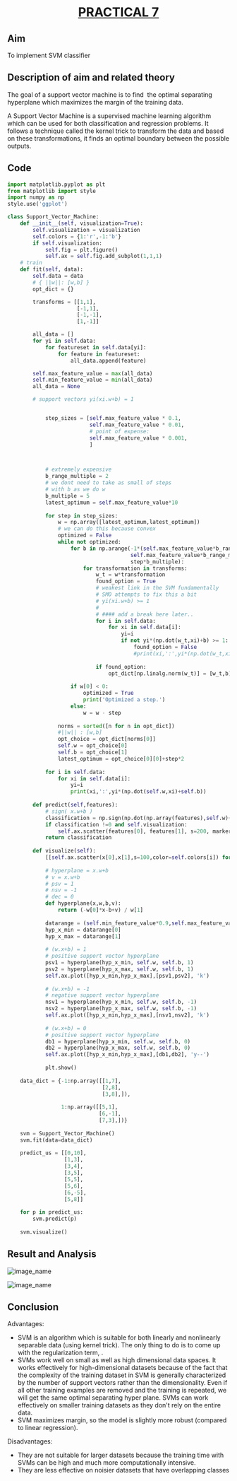 # <center><u>PRACTICAL 7</u></center> #
## Aim ##
To implement SVM classifier

## Description of aim and related theory ##
The goal of a support vector machine is to find  the optimal separating hyperplane which maximizes the margin of the training data.

A Support Vector Machine is a supervised machine learning algorithm which can be used for both classification and regression problems. It follows a technique called the kernel trick to transform the data and based on these transformations, it finds an optimal boundary between the possible outputs.

## Code ##
```python
import matplotlib.pyplot as plt
from matplotlib import style
import numpy as np
style.use('ggplot')

class Support_Vector_Machine:
    def __init__(self, visualization=True):
        self.visualization = visualization
        self.colors = {1:'r',-1:'b'}
        if self.visualization:
            self.fig = plt.figure()
            self.ax = self.fig.add_subplot(1,1,1)
    # train
    def fit(self, data):
        self.data = data
        # { ||w||: [w,b] }
        opt_dict = {}

        transforms = [[1,1],
                      [-1,1],
                      [-1,-1],
                      [1,-1]]

        all_data = []
        for yi in self.data:
            for featureset in self.data[yi]:
                for feature in featureset:
                    all_data.append(feature)

        self.max_feature_value = max(all_data)
        self.min_feature_value = min(all_data)
        all_data = None

        # support vectors yi(xi.w+b) = 1


            step_sizes = [self.max_feature_value * 0.1,
                          self.max_feature_value * 0.01,
                          # point of expense:
                          self.max_feature_value * 0.001,
                          ]



            # extremely expensive
            b_range_multiple = 2
            # we dont need to take as small of steps
            # with b as we do w
            b_multiple = 5
            latest_optimum = self.max_feature_value*10
    
            for step in step_sizes:
                w = np.array([latest_optimum,latest_optimum])
                # we can do this because convex
                optimized = False
                while not optimized:
                    for b in np.arange(-1*(self.max_feature_value*b_range_multiple),
                                       self.max_feature_value*b_range_multiple,
                                       step*b_multiple):
                        for transformation in transforms:
                            w_t = w*transformation
                            found_option = True
                            # weakest link in the SVM fundamentally
                            # SMO attempts to fix this a bit
                            # yi(xi.w+b) >= 1
                            # 
                            # #### add a break here later..
                            for i in self.data:
                                for xi in self.data[i]:
                                    yi=i
                                    if not yi*(np.dot(w_t,xi)+b) >= 1:
                                        found_option = False
                                        #print(xi,':',yi*(np.dot(w_t,xi)+b))
    
                            if found_option:
                                opt_dict[np.linalg.norm(w_t)] = [w_t,b]
    
                    if w[0] < 0:
                        optimized = True
                        print('Optimized a step.')
                    else:
                        w = w - step
    
                norms = sorted([n for n in opt_dict])
                #||w|| : [w,b]
                opt_choice = opt_dict[norms[0]]
                self.w = opt_choice[0]
                self.b = opt_choice[1]
                latest_optimum = opt_choice[0][0]+step*2
    
            for i in self.data:
                for xi in self.data[i]:
                    yi=i
                    print(xi,':',yi*(np.dot(self.w,xi)+self.b))            
    
        def predict(self,features):
            # sign( x.w+b )
            classification = np.sign(np.dot(np.array(features),self.w)+self.b)
            if classification !=0 and self.visualization:
                self.ax.scatter(features[0], features[1], s=200, marker='*', c=self.colors[classification])
            return classification
    
        def visualize(self):
            [[self.ax.scatter(x[0],x[1],s=100,color=self.colors[i]) for x in data_dict[i]] for i in data_dict]
    
            # hyperplane = x.w+b
            # v = x.w+b
            # psv = 1
            # nsv = -1
            # dec = 0
            def hyperplane(x,w,b,v):
                return (-w[0]*x-b+v) / w[1]
    
            datarange = (self.min_feature_value*0.9,self.max_feature_value*1.1)
            hyp_x_min = datarange[0]
            hyp_x_max = datarange[1]
    
            # (w.x+b) = 1
            # positive support vector hyperplane
            psv1 = hyperplane(hyp_x_min, self.w, self.b, 1)
            psv2 = hyperplane(hyp_x_max, self.w, self.b, 1)
            self.ax.plot([hyp_x_min,hyp_x_max],[psv1,psv2], 'k')
    
            # (w.x+b) = -1
            # negative support vector hyperplane
            nsv1 = hyperplane(hyp_x_min, self.w, self.b, -1)
            nsv2 = hyperplane(hyp_x_max, self.w, self.b, -1)
            self.ax.plot([hyp_x_min,hyp_x_max],[nsv1,nsv2], 'k')
    
            # (w.x+b) = 0
            # positive support vector hyperplane
            db1 = hyperplane(hyp_x_min, self.w, self.b, 0)
            db2 = hyperplane(hyp_x_max, self.w, self.b, 0)
            self.ax.plot([hyp_x_min,hyp_x_max],[db1,db2], 'y--')
    
            plt.show()
    
    data_dict = {-1:np.array([[1,7],
                              [2,8],
                              [3,8],]),
    
                 1:np.array([[5,1],
                             [6,-1],
                             [7,3],])}
    
    svm = Support_Vector_Machine()
    svm.fit(data=data_dict)
    
    predict_us = [[0,10],
                  [1,3],
                  [3,4],
                  [3,5],
                  [5,5],
                  [5,6],
                  [6,-5],
                  [5,8]]
    
    for p in predict_us:
        svm.predict(p)
    
    svm.visualize()
```
## Result and Analysis ##


![image_name](/svm1.png)

![image_name](/svm2.png)

## Conclusion ##
Advantages:
* SVM is an algorithm which is suitable for both linearly and nonlinearly separable data (using kernel trick). The only thing to do is to come up with the regularization term, .
* SVMs work well on small as well as high dimensional data spaces. It works effectively for high-dimensional datasets because of the fact that the complexity of the training dataset in SVM is generally characterized by the number of support vectors rather than the dimensionality. Even if all other training examples are removed and the training is repeated, we will get the same optimal separating hyper plane.
  SVMs can work effectively on smaller training datasets as they don't rely on the entire data.
* SVM maximizes margin, so the model is slightly more robust (compared to linear regression).

Disadvantages:
* They are not suitable for larger datasets because the training time with SVMs can be high and much more computationally intensive.
* They are less effective on noisier datasets that have overlapping classes
